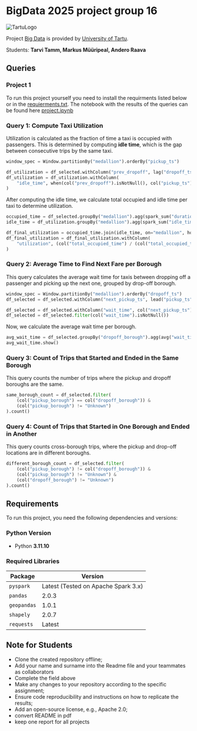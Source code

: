 # BigData 2025 project group 16

![TartuLogo](./images/logo_ut_0.png)

Project [Big Data](https://courses.cs.ut.ee/2025/bdm/spring/Main/HomePage) is provided by [University of Tartu](https://courses.cs.ut.ee/).

Students: **Tarvi Tamm, Markus Müüripeal, Andero Raava**

## Queries

### **Project 1**

To run this project yourself you need to install the requirments listed below or in the [requierments.txt](./requierments.txt). The notebook with the results of the queries can be found here [project.ipynb](./mnt/project.ipynb)

### **Query 1: Compute Taxi Utilization**
Utilization is calculated as the fraction of time a taxi is occupied with passengers. This is determined by computing **idle time**, which is the gap between consecutive trips by the same taxi.

```python
window_spec = Window.partitionBy("medallion").orderBy("pickup_ts")

df_utilization = df_selected.withColumn("prev_dropoff", lag("dropoff_ts").over(window_spec))
df_utilization = df_utilization.withColumn(
    "idle_time", when(col("prev_dropoff").isNotNull(), col("pickup_ts") - col("prev_dropoff")).otherwise(None)
)
```
After computing the idle time, we calculate total occupied and idle time per taxi to determine utilization.
```python
occupied_time = df_selected.groupBy("medallion").agg(spark_sum("duration").alias("total_occupied_time"))
idle_time = df_utilization.groupBy("medallion").agg(spark_sum("idle_time").alias("total_idle_time"))

df_final_utilization = occupied_time.join(idle_time, on="medallion", how="inner")
df_final_utilization = df_final_utilization.withColumn(
    "utilization", (col("total_occupied_time") / (col("total_occupied_time") + col("total_idle_time")))
)
```

### Query 2: Average Time to Find Next Fare per Borough
This query calculates the average wait time for taxis between dropping off a passenger and picking up the next one, grouped by drop-off borough.

```python
window_spec = Window.partitionBy("medallion").orderBy("dropoff_ts")
df_selected = df_selected.withColumn("next_pickup_ts", lead("pickup_ts").over(window_spec))

df_selected = df_selected.withColumn("wait_time", col("next_pickup_ts") - col("dropoff_ts"))
df_selected = df_selected.filter(col("wait_time").isNotNull())
```
Now, we calculate the average wait time per borough.
```python
avg_wait_time = df_selected.groupBy("dropoff_borough").agg(avg("wait_time").alias("avg_wait_time"))
avg_wait_time.show()
```
### Query 3: Count of Trips that Started and Ended in the Same Borough
This query counts the number of trips where the pickup and dropoff boroughs are the same.
```python
same_borough_count = df_selected.filter(
    (col("pickup_borough") == col("dropoff_borough")) &
    (col("pickup_borough") != "Unknown")
).count()
```
### Query 4: Count of Trips that Started in One Borough and Ended in Another
This query counts cross-borough trips, where the pickup and drop-off locations are in different boroughs.
```python
different_borough_count = df_selected.filter(
    (col("pickup_borough") != col("dropoff_borough")) &
    (col("pickup_borough") != "Unknown") & 
    (col("dropoff_borough") != "Unknown")
).count()
```

## Requirements
To run this project, you need the following dependencies and versions:

### **Python Version**
- Python **3.11.10**

### **Required Libraries**
| Package     | Version  |
|------------|----------|
| `pyspark`  | Latest (Tested on Apache Spark 3.x) |
| `pandas`   | 2.0.3    |
| `geopandas`| 1.0.1    |
| `shapely`  | 2.0.7    |
| `requests` | Latest   |


## Note for Students

* Clone the created repository offline;
* Add your name and surname into the Readme file and your teammates as collaborators
* Complete the field above 
* Make any changes to your repository according to the specific assignment;
* Ensure code reproducibility and instructions on how to replicate the results;
* Add an open-source license, e.g., Apache 2.0;
* convert README in pdf
* keep one report for all projects

